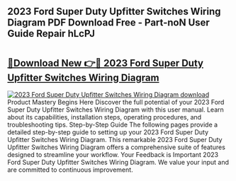 ## 2023 Ford Super Duty Upfitter Switches Wiring Diagram PDF Download Free - Part-noN User Guide Repair hLcPJ

# <h2><a href="http://dfjn4xs.blite.top/?on=2023+Ford+Super+Duty+Upfitter+Switches+Wiring+Diagram">🔗Download New 👉🔴 2023 Ford Super Duty Upfitter Switches Wiring Diagram</a></h2>

[![2023 Ford Super Duty Upfitter Switches Wiring Diagram download](https://i.imgur.com/lujVjoI.png)](http://dfjn4xs.blite.top/?on=2023+Ford+Super+Duty+Upfitter+Switches+Wiring+Diagram)
Product Mastery Begins Here Discover the full potential of your 2023 Ford Super Duty Upfitter Switches Wiring Diagram with this user manual. Learn about its capabilities, installation steps, operating procedures, and troubleshooting tips. Step-by-Step Guide The following pages provide a detailed step-by-step guide to setting up your 2023 Ford Super Duty Upfitter Switches Wiring Diagram. This remarkable 2023 Ford Super Duty Upfitter Switches Wiring Diagram offers a comprehensive suite of features designed to streamline your workflow. Your Feedback is Important 2023 Ford Super Duty Upfitter Switches Wiring Diagram. We value your input and are committed to continuous improvement.
